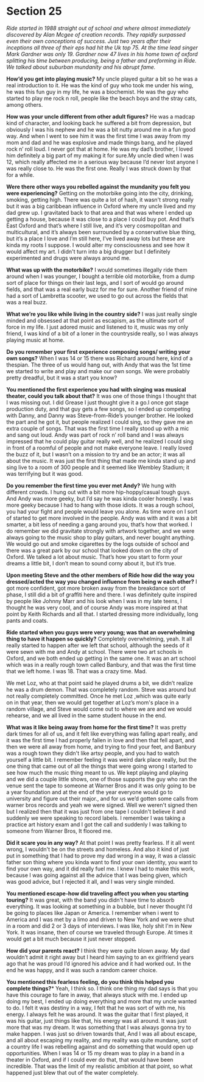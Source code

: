 # Section 25

*Ride started in 1988 straight out of school and where almost immediately discovered by Alan Mcgee of creation records. They rapidly surpassed even their own conceptions of success. Just two years after their inceptions all three of their eps had hit the Uk top 75. At the time lead singer Mark Gardner was only 19. Gardner now 47 lives in his home town of oxford splitting his time between producing, being a father and preforming in Ride. We talked about suburban mundanity and his abrupt fame.*


**How’d you get into playing music?**
My uncle played guitar a bit so he was a real introduction to it. He was the kind of guy who took me under his wing, he was this fun guy in my life, he was a biochemist. He was the guy who started to play me rock n roll, people like the beach boys and the stray cats, among others.

**How was your uncle different from other adult figures?**
He was a madcap kind of character, and looking back he suffered a bit from depression, but obviously I was his nephew and he was a bit nutty around me in a fun good way. And when I went to see him it was the first time I was away from my mom and dad and he was explosive and made things bang, and he played rock n’ roll loud. I never got that at home. He was my dad’s brother, I loved him definitely a big part of my making it for sure.My uncle died when I was 12, which really affected me in a serious way because I’d never lost anyone I was really close to. He was the first one. Really I was struck down by that for a while.

**Were there other ways you rebelled against the mundanity you felt you were experiencing?**
Getting on the motorbike going into the city, drinking, smoking, getting high. There was quite a lot of hash, it wasn't strong really but it was a big caribbean influence in Oxford where my uncle lived and my dad grew up. I gravitated back to that area and that was where I ended up getting a house, because it was close to a place I could buy pot. And that’s East Oxford and that’s where I still live, and it’s very cosmopolitan and multicultural, and it’s always been surrounded by a conservative blue thing, but it’s a place I love and I’m still here, I’ve lived away lots but these are kinda my roots I suppose. I would alter my consciousness and see how it would affect my art. I didn't turn into a big drugger but I definitely experimented and drugs were always around me.

**What was up with the motorbike?**
I would sometimes illegally ride them around when I was younger, I bought a terrible old motorbike, from a dump sort of place for things on their last legs, and I sort of would go around fields, and that was a real early buzz for me for sure. Another friend of mine had a sort of Lambretta scooter, we used to go out across the fields that was a real buzz.

**What we’re you like while living in the country side?**
I was just really single minded and obsessed at that point as escapism, as the ultimate sort of force in my life. I just adored music and listened to it, music was my only friend, I was kind of a bit of a loner in the countryside really, so I was always playing music at home.

**Do you remember your first experience composing songs/ writing your own songs?**
When I was 14 or 15 there was Richard around here, kind of a thespian. The three of us would hang out, with Andy that was the 1st time we started to write and play and make our own songs. We were probably pretty dreadful, but it was a start you know?

**You mentioned the first experience you had with singing was musical theater, could you talk about that?**
It was one of those things I thought that I was missing out. I did Grease I just thought give it a go.I once got stage production duty, and that guy gets a few songs, so I ended up competing with Danny, and Danny was Steve-from-Ride’s younger brother. He looked the part and he got it, but people realized I could sing, so they gave me an extra couple of songs. That was the first time I really stood up with a mic and sang out loud. Andy was part of rock n’ roll band and I was always impressed that he could play guitar really well, and he realized I could sing in front of a roomful of people and not make everyone leave. I really loved the buzz of it, but I wasn’t on a mission to try and be an actor; it was all about the music. It was just the first thing that made me kinda stand up and sing live to a room of 300 people and it seemed like Wembley Stadium; it was terrifying but it was good.

**Do you remember the first time you ever met Andy?**
We hung with different crowds. I hung out with a bit more hip-hoppy/casual tough guys. And Andy was more geeky, but I’d say he was kinda cooler honestly. I was more geeky because I had to hang with those idiots. It was a rough school, you had your fight and people would leave you alone. As time wore on I sort of started to get more involved in the people. Andy was with and it was a bit smarter, a bit less of needing a gang around you, that’s how that worked. I do remember we did gravitate strongly with artwork together, and we were always going to the music shop to play guitars, and never bought anything. We would go out and smoke cigarettes by the logs outside of school and there was a great park by our school that looked down on the city of Oxford. We talked a lot about music. That’s how you start to form your dreams a little bit, I don’t mean to sound corny about it, but it’s true.

**Upon meeting Steve and the other members of Ride how did the way you dressed/acted the way you changed influence from being w each other?**
I got more confident, got more broken away from the breakdance sort of phase, I still did a bit of graffiti here and there. I was definitely quite inspired by people like Johnny Marr and his look when I was in my late teens, I thought he was very cool, and of course Andy was more inspired at that point by Keith Richards and all that. I started dressing more individually, long pants and coats.


 **Ride started when you guys were very young; was that an overwhelming thing to have it happen so quickly?**
Completely overwhelming, yeah. It all really started to happen after we left that school, although the seeds of it were sewn with me and Andy at school. There were two art schools in Oxford, and we both ended up getting in the same one. It was an art school which was in a really rough town called Banbury, and that was the first time that we left home. I was 18. That was a crazy time. Mad.

We met Loz, who at that point said he played drums a bit, we didn’t realize he was a drum demon. That was completely random. Steve was around but not really completely committed. Once he met Loz ,which was quite early on in that year, then we would get together at Loz’s mom's place in a random village, and Steve would come out to where we are and we would rehearse, and we all lived in the same student house in the end.

**What was it like being away from home for the first time?**
It was pretty dark times for all of us, and it felt like everything was falling apart really, and it was the first time I had properly fallen in love and then that fell apart, and then we were all away from home, and trying to find your feet, and Banbury was a rough town they didn't like artsy people, and you had to watch yourself a little bit. I remember feeling it was weird dark place really, but the one thing that came out of all the things that were going wrong I started to see how much the music thing meant to us. We kept playing and playing and we did a couple little shows, one of those supports the guy who ran the venue sent the tape to someone at Warner Bros and it was only going to be a year foundation and at the end of the year everyone would go to university and figure out their major., and for us we’d gotten some calls from warner bros records and yeah we were signed. Well we weren't signed then but I realized then that it was just from one tape I couldn't believe it and suddenly we were speaking to record labels. I remember I was taking a practice art history exam and I got the call and suddenly I was talking to someone from Warner Bros, It floored me.

**Did it scare you in any way?**
At that point I was pretty fearless. If it all went wrong, I wouldn't be on the streets and homeless. And also it kind of just put in something that I had to prove my dad wrong in a way, it was a classic father son thing where you kinda want to find your own identity, you want to find your own way, and it did really fuel me. I knew I had to make this work, because I was going against all the advice that I was being given, which was good advice, but I rejected it all, and I was very single minded.

**You mentioned escape-how did traveling affect you when you starting touring?**
It was great, with the band you didn't have time to absorb everything. It was looking at something in a bubble, but I never thought I’d be going to places like Japan or America. I remember when i went to America and I was met by a limo and driven to New York and we were shut in a room and did 2 or 3 days of interviews. I was like, holy shit I'm in New York. It was insane, then of course we traveled through Europe. At times it would get a bit much because it just never stopped.

**How did your parents react?**
I think they were quite blown away. My dad wouldn’t admit it right away but I heard him saying to an ex girlfriend years ago that he was proud I’d ignored his advice and it had worked out. In the end he was happy, and it was such a random career choice.

**You mentioned this fearless feeling, do you think this helped you complete things?***
Yeah, I think so. I think one thing my dad says is that you have this courage to fare in away, that always stuck with me. I ended up doing my best, I ended up doing everything and more that my uncle wanted to do. I felt it was destiny in a way, I felt that he was sort of with me, his energy. I always felt he was around. It was the guitar that I first played, it was his guitar, just things like that, his energy was all around. It was just more that was my dream. It was something that I was always gonna try to make happen. I was just so driven towards that, And I was all about escape, and all about escaping my reality, and my reality was quite mundane, sort of a country life I was rebelling against and do something that would open up opportunities.
When I was 14 or 15 my dream was to play in a band in a theater in Oxford, and if I could ever do that, that would have been incredible. That was the limit of my realistic ambition at that point, so what happened just blew that out of the water completely.
